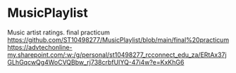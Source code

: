 # MusicPlaylist
Music artist ratings. 
final practicum
https://github.com/ST10498277/MusicPlaylist/blob/main/final%20practicum
https://advtechonline-my.sharepoint.com/:w:/g/personal/st10498277_rcconnect_edu_za/ERtAx37jGLhGqcwQg4WoCVQBbw_rj738crbfUIYQ-47i4w?e=KxKhG6
